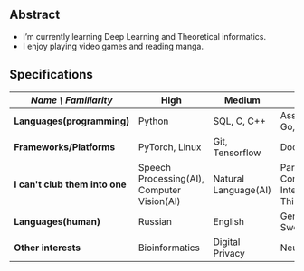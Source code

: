 ## Abstract
- I’m currently learning Deep Learning and Theoretical informatics.
- I enjoy playing video games and reading manga.

## Specifications
| *Name \ Familiarity* | High | Medium | Low |
| --------------- | --------------- | --------------- | ------------- |
| **Languages(programming)** | Python | SQL, C, C++ | Assembler, Go, Haskell |
| **Frameworks/Platforms** | PyTorch, Linux | Git, Tensorflow | Docker |
| **I can't club them into one** | Speech Processing(AI), Computer Vision(AI) | Natural Language(AI) | Parallel Computing, Internet of Things |
| **Languages(human)** | Russian  | English | German, Swedish  |
| **Other interests** | Bioinformatics | Digital Privacy | Neuroscience |
